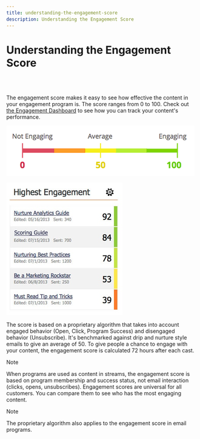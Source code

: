 ```yaml
---
title: understanding-the-engagement-score
description: Understanding the Engagement Score
---
```


# Understanding the Engagement Score
<br>&nbsp;

The engagement score makes it easy to see how effective the content in your engagement program is. The score ranges from 0 to 100. Check out [the Engagement Dashboard](https://docs.marketo.com/display/DOCS/The+Engagement+Dashboard) to see how you can track your content's performance.

   ![Image One](/help/sky/assets/engagement-programs/understanding-the-engagement-score/understanding-the-engagement-score-1.png)

   ![Image Two](/help/sky/assets/engagement-programs/understanding-the-engagement-score/understanding-the-engagement-score-2.png)

The score is based on a proprietary algorithm that takes into account engaged behavior (Open, Click, Program Success) and disengaged behavior (Unsubscribe). It's benchmarked against drip and nurture style emails to give an average of 50. To give people a chance to engage with your content, the engagement score is calculated 72 hours after each cast.

>[!NOTE]
>
>When programs are used as content in streams, the engagement score is based on program membership and success status, not email interaction (clicks, opens, unsubscribes).
Engagement scores are universal for all customers. You can
compare them to see who has the most engaging content.

>[!NOTE]
>
>The proprietary algorithm also applies to the engagement score in email programs.
